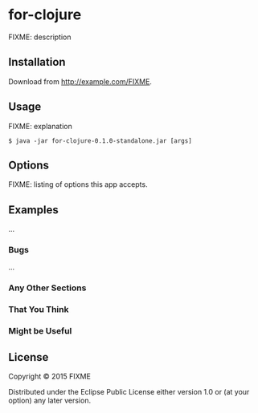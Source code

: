 # for-clojure

FIXME: description

## Installation

Download from http://example.com/FIXME.

## Usage

FIXME: explanation

    $ java -jar for-clojure-0.1.0-standalone.jar [args]

## Options

FIXME: listing of options this app accepts.

## Examples

...

### Bugs

...

### Any Other Sections
### That You Think
### Might be Useful

## License

Copyright © 2015 FIXME

Distributed under the Eclipse Public License either version 1.0 or (at
your option) any later version.
